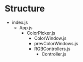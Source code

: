 # Structure

- index.js
  - App.js
    - ColorPicker.js
      - ColorWindow.js
      - prevColorWindows.js
      - RGBControllers.js
        - Controller.js